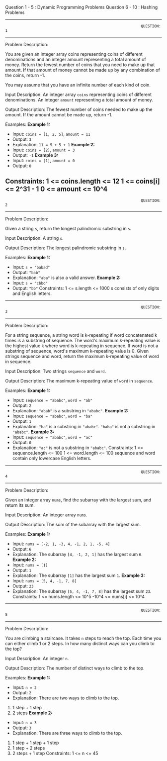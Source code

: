 Question 1 - 5 : Dynamic Programming Problems
Question 6 - 10 : Hashing Problems
                                                            
--------------------------------------------------------------------
                                                                 QUESTION: 1
--------------------------------------------------------------------
Problem Description:

You are given an integer array coins representing coins of different denominations and an integer amount representing a total amount of money. Return the fewest number of coins that you need to make up that amount. If that amount of money cannot be made up by any combination of the coins, return -1.

You may assume that you have an infinite number of each kind of coin.

Input Description:
An integer array `coins` representing coins of different denominations.
An integer `amount` representing a total amount of money.

Output Description:
The fewest number of coins needed to make up the amount. If the amount cannot be made up,
return -1.

Examples:
**Example 1:**
- Input: `coins = [1, 2, 5]`, `amount = 11`
- Output: `3`
- Explanation: `11 = 5 + 5 + 1`
**Example 2:**
- Input: `coins = [2]`, `amount = 3`
- Output: `-1`
**Example 3:**
- Input: `coins = [1]`, `amount = 0`
- Output: `0`

Constraints:
1 <= coins.length <= 12
1 <= coins[i] <= 2^31 - 1
0 <= amount <= 10^4
--------------------------------------------------------------------
                                                                 QUESTION: 2
--------------------------------------------------------------------                                
Problem Description:

Given a string `s`, return the longest palindromic substring in `s`.

Input Description:
A string `s`.

Output Description:
The longest palindromic substring in `s`.

Examples:
**Example 1:**
- Input: `s = "babad"`
- Output: `"bab"`
- Explanation: `"aba"` is also a valid answer.
**Example 2:**
- Input: `s = "cbbd"`
- Output: `"bb"`
Constraints:
1 <= s.length <= 1000
s consists of only digits and English letters.
--------------------------------------------------------------------
                                                                 QUESTION: 3                        
--------------------------------------------------------------------                                
Problem Description:

For a string sequence, a string word is k-repeating if word concatenated k times is a substring of sequence. The word's maximum k-repeating value is the highest value k where word is k-repeating in sequence. If word is not a substring of sequence, word's maximum k-repeating value is 0. Given strings sequence and word, return the maximum k-repeating value of word in sequence.

Input Description:
Two strings `sequence` and `word`.

Output Description:
The maximum k-repeating value of `word` in `sequence`.

Examples:
**Example 1:**
- Input: `sequence = "ababc"`, `word = "ab"`
- Output: `2`
- Explanation: `"abab"` is a substring in `"ababc"`.
**Example 2:**
- Input: `sequence = "ababc"`, `word = "ba"`
- Output: `1`
- Explanation: `"ba"` is a substring in `"ababc"`. `"baba"` is not a substring in `"ababc"`.
**Example 3:**
- Input: `sequence = "ababc"`, `word = "ac"`
- Output: `0`
- Explanation: `"ac"` is not a substring in `"ababc"`.
Constraints:
1 <= sequence.length <= 100
1 <= word.length <= 100
sequence and word contain only lowercase English letters.
--------------------------------------------------------------------
                                                                 QUESTION: 4
--------------------------------------------------------------------
Problem Description:

Given an integer array `nums`, find the subarray with the largest sum, and return its sum.

Input Description:
An integer array `nums`.

Output Description:
The sum of the subarray with the largest sum.

Examples:
**Example 1:**
- Input: `nums = [-2, 1, -3, 4, -1, 2, 1, -5, 4]`
- Output: `6`
- Explanation: The subarray `[4, -1, 2, 1]` has the largest sum `6`.
**Example 2:**
- Input: `nums = [1]`
- Output: `1`
- Explanation: The subarray `[1]` has the largest sum `1`.
**Example 3:**
- Input: `nums = [5, 4, -1, 7, 8]`
- Output: `23`
- Explanation: The subarray `[5, 4, -1, 7, 8]` has the largest sum `23`.
Constraints:
1 <= nums.length <= 10^5
-10^4 <= nums[i] <= 10^4
--------------------------------------------------------------------
                                                                 QUESTION: 5
--------------------------------------------------------------------
Problem Description:

You are climbing a staircase. It takes `n` steps to reach the top. Each time you can either climb 1 or 2 steps. In how many distinct ways can you climb to the top?

Input Description:
An integer `n`.

Output Description:
The number of distinct ways to climb to the top.

Examples:
**Example 1:**
- Input: `n = 2`
- Output: `2`
- Explanation: There are two ways to climb to the top.
1. 1 step + 1 step
2. 2 steps
**Example 2:**
- Input: `n = 3`
- Output: `3`
- Explanation: There are three ways to climb to the top.
1. 1 step + 1 step + 1 step
2. 1 step + 2 steps
3. 2 steps + 1 step
Constraints:
1 <= n <= 45
